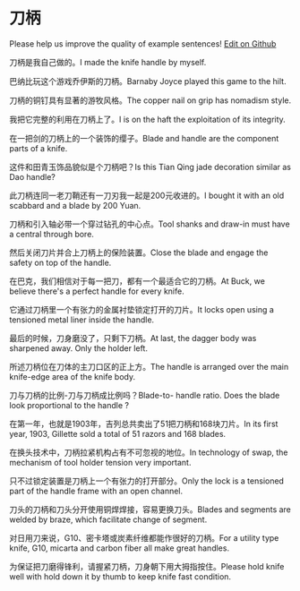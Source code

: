 # 刀柄

Please help us improve the quality of example sentences! [Edit on Github](https://github.com/jiyushe/jiyu-example-sentence-source/blob/main/chinese/daobing_1.md)

<p><span class="chinese">刀柄是我自己做的。</span><span class="english">I made the knife handle by myself.</span></p>

<p><span class="chinese">巴纳比玩这个游戏乔伊斯的刀柄。</span><span class="english">Barnaby Joyce played this game to the hilt.</span></p>

<p><span class="chinese">刀柄的铜钉具有显著的游牧风格。</span><span class="english">The copper nail on grip has nomadism style.</span></p>

<p><span class="chinese">我把它完整的利用在刀柄上了。</span><span class="english">I is on the haft the exploitation of its integrity.</span></p>

<p><span class="chinese">在一把剑的刀柄上的一个装饰的缨子。</span><span class="english">Blade and handle are the component parts of a knife.</span></p>

<p><span class="chinese">这件和田青玉饰品貌似是个刀柄吧？</span><span class="english">Is this Tian Qing jade decoration similar as Dao handle?</span></p>

<p><span class="chinese">此刀柄连同一老刀鞘还有一刀刃我一起是200元收进的。</span><span class="english">I bought it with an old scabbard and a blade by 200 Yuan.</span></p>

<p><span class="chinese">刀柄和引入轴必带一个穿过钻孔的中心点。</span><span class="english">Tool shanks and draw-in must have a central through bore.</span></p>

<p><span class="chinese">然后关闭刀片并合上刀柄上的保险装置。</span><span class="english">Close the blade and engage the safety on top of the handle.</span></p>

<p><span class="chinese">在巴克，我们相信对于每一把刀，都有一个最适合它的刀柄。</span><span class="english">At Buck, we believe there's a perfect handle for every knife.</span></p>

<p><span class="chinese">它通过刀柄里一个有张力的金属衬垫锁定打开的刀片。</span><span class="english">It locks open using a tensioned metal liner inside the handle.</span></p>

<p><span class="chinese">最后的时候，刀身磨没了，只剩下刀柄。</span><span class="english">At last, the dagger body was sharpened away. Only the holder left.</span></p>

<p><span class="chinese">所述刀柄位在刀体的主刀口区的正上方。</span><span class="english">The handle is arranged over the main knife-edge area of the knife body.</span></p>

<p><span class="chinese">刀与刀柄的比例-刀与刀柄成比例吗？</span><span class="english">Blade-to- handle ratio. Does the blade look proportional to the handle ?</span></p>

<p><span class="chinese">在第一年，也就是1903年，吉列总共卖出了51把刀柄和168块刀片。</span><span class="english">In its first year, 1903, Gillette sold a total of 51 razors and 168 blades.</span></p>

<p><span class="chinese">在换头技术中，刀柄拉紧机构占有不可忽视的地位。</span><span class="english">In technology of swap, the mechanism of tool holder tension very important.</span></p>

<p><span class="chinese">只不过锁定装置是刀柄上一个有张力的打开部分。</span><span class="english">Only the lock is a tensioned part of the handle frame with an open channel.</span></p>

<p><span class="chinese">刀头的刀柄和刀头分开使用铜焊焊接，容易更换刀头。</span><span class="english">Blades and segments are welded by braze, which facilitate change of segment.</span></p>

<p><span class="chinese">对日用刀来说，G10、密卡塔或炭素纤维都能作很好的刀柄。</span><span class="english">For a utility type knife, G10, micarta and carbon fiber all make great handles.</span></p>

<p><span class="chinese">为保证把刀磨得锋利，请握紧刀柄，刀身朝下用大拇指按住。</span><span class="english">Please hold knife well with hold down it by thumb to keep knife fast condition.</span></p>

